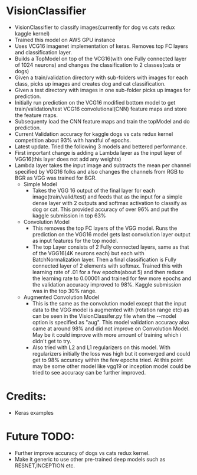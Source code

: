 


# VisionClassifier
* VisionClassifier to classify images(currently for dog vs cats redux kaggle kernel) </br>
* Trained this model on AWS GPU instance </br>
* Uses VCG16 imagenet implementation of keras. Removes top FC layers and classification layer.</br>
* Builds a TopModel on top of the VCG16(with one Fully connected layer of 1024 neurons) and changes the classification to 2 classes(cats or dogs) </br>
* Given a train/validation directory with sub-folders with images for each class, picks up images and creates dog and cat classification.
* Given a test directory with images in one sub-folder picks up images for prediction.</br>
* Initially run prediction on the VCG16 modified bottom model to get train/validation/test VCG16 convolutional(CNN) feature maps and store the feature maps. </br>
* Subsequenty load the CNN feature maps and train the topModel and do prediction.</br>
* Current Validation accuracy for kaggle dogs vs cats redux kernel competition about 93% with handful of epochs. </br>
* Latest update. Tried the following 3 models and bettered performance.</br>
* First important change is adding a Lambda layer as the input layer of VGG16(this layer does not add any weights) </b>
* Lambda layer takes the input image and subtracts the mean per channel specified by VGG16 folks and also changes the channels from RGB to BGR as VGG was trained for BGR.
  * Simple Model </br>
    * Takes the VGG 16 output of the final layer for each image(train/valid/test) and feeds that as the input for a simple dense layer with 2 outputs and softmax activation to classify as dog or cat. This provided accuracy of over 96% and put the kaggle submission in top 63% </br>
  * Convolution Model </br>
    * This removes the top FC layers of the VGG model. Runs the prediction on the VGG16 model gets last convolution layer output as input features for the top model.</br>
    * The top Layer consists of 2 Fully connected layers, same as that of the VGG16(4K neurons each) but each with BatchNormalization layer. Then a final classification is Fully connected layer of 2 elements with softmax. Trained this with learning rate of .01 for a few epochs(about 5) and then reduce the learning rate to 0.00001 and trained for few more epochs and the validation accuracy improved to 98%. Kaggle submission was in the top 30% range.
   * Augmented Convolution Model </br>
     * This is the same as the convolution model except that the input data to the VGG model is augmented with (rotation range etc) as can be seen in the VisionClassifer.py file when the --model option is specified as "aug". This model validation accuracy also came at around 98% and did not improve on Convolution Model. May be it could improve with more amount of training which i didn't get to try. 
     * Also tried with L2 and L1 regularizers on this model. With regularizers initially the loss was high but it converged and could get to 98% accuracy within the few epochs tried. At this point may be some other model like vgg19 or inception model could be tried to see accuracy can be further improved.

# Credits:
* Keras examples

# Future TODO:</br>
* Further improve accuracy of dogs vs cats redux kernel.</br>
* Make it generic to use other pre-trained deep models such as RESNET,INCEPTION etc.</br>
